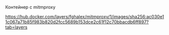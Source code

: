 Контейнер с mitmproxy

https://hub.docker.com/layers/fghalex/mitmproxy/1/images/sha256:ac030e11c067a71b85f983b820d2fcc5689b153dce2c61f12c70bbacdb6ff897?tab=layers